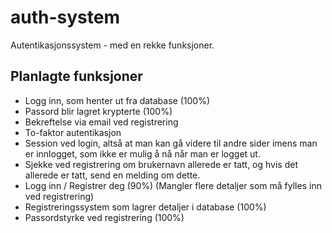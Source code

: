 # auth-system
Autentikasjonssystem - med en rekke funksjoner.

## Planlagte funksjoner
* Logg inn, som henter ut fra database (100%)
* Passord blir lagret krypterte (100%)
* Bekreftelse via email ved registrering
* To-faktor autentikasjon
* Session ved login, altså at man kan gå videre til andre sider imens man er innlogget, som ikke er mulig å nå når man er logget ut.
* Sjekke ved registrering om brukernavn allerede er tatt, og hvis det allerede er tatt, send en melding om dette.
* Logg inn / Registrer deg (90%) (Mangler flere detaljer som må fylles inn ved registrering)
* Registreringssystem som lagrer detaljer i database (100%)
* Passordstyrke ved registrering (100%)

